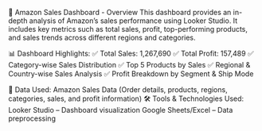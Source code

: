 📌 Amazon Sales Dashboard - Overview
This dashboard provides an in-depth analysis of Amazon’s sales performance using Looker Studio. It includes key metrics such as total sales, profit, top-performing products, and sales trends across different regions and categories.

📊 Dashboard Highlights:
✅ Total Sales: 1,267,690
✅ Total Profit: 157,489
✅ Category-wise Sales Distribution
✅ Top 5 Products by Sales
✅ Regional & Country-wise Sales Analysis
✅ Profit Breakdown by Segment & Ship Mode

📂 Data Used:
Amazon Sales Data (Order details, products, regions, categories, sales, and profit information)
🛠 Tools & Technologies Used:
Looker Studio – Dashboard visualization
Google Sheets/Excel – Data preprocessing

